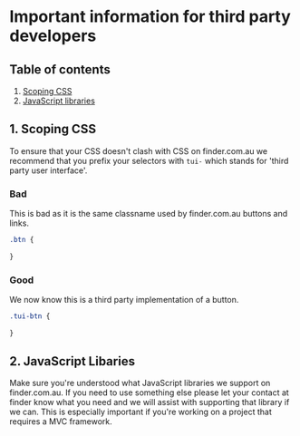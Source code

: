 # Important information for third party developers

## Table of contents

1. [Scoping CSS](#scoping-css)
2. [JavaScript libraries](#javascript-libraries)

<a name="scoping-css"></a>
## 1. Scoping CSS

To ensure that your CSS doesn't clash with CSS on finder.com.au we recommend that you prefix your selectors with `tui-` which stands for 'third party user interface'.

### Bad 

This is bad as it is the same classname used by finder.com.au buttons and links.
```css
.btn {
  
}
```

### Good
We now know this is a third party implementation of a button.
```css
.tui-btn {
	
}
```
<a name="javascript-libraries"></a>
## 2. JavaScript Libaries

Make sure you're understood what JavaScript libraries we support on finder.com.au. If you need to use something else please let your contact at finder know what you need and we will assist with supporting that library if we can. This is especially important if you're working on a project that requires a MVC framework.
